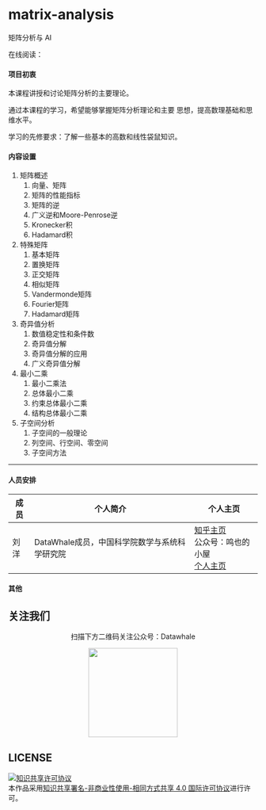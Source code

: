 # matrix-analysis
矩阵分析与 AI



在线阅读：

#### 项目初衷

本课程讲授和讨论矩阵分析的主要理论。

通过本课程的学习，希望能够掌握矩阵分析理论和主要 思想，提高数理基础和思维水平。

学习的先修要求：了解一些基本的高数和线性袋鼠知识。

#### 内容设置

1. 矩阵概述
   1. 向量、矩阵
   2. 矩阵的性能指标
   3. 矩阵的逆
   4. 广义逆和Moore-Penrose逆
   5. Kronecker积
   6. Hadamard积
2. 特殊矩阵
   1. 基本矩阵
   2. 置换矩阵
   3. 正交矩阵
   4. 相似矩阵
   5. Vandermonde矩阵
   6. Fourier矩阵
   7. Hadamard矩阵
3. 奇异值分析
   1. 数值稳定性和条件数
   2. 奇异值分解
   3. 奇异值分解的应用
   4. 广义奇异值分解
4. 最小二乘
   1. 最小二乘法
   2. 总体最小二乘
   3. 约束总体最小二乘
   4. 结构总体最小二乘
5. 子空间分析
   1. 子空间的一般理论
   2. 列空间、行空间、零空间
   3. 子空间方法



------



#### 人员安排

| 成员 | 个人简介                                      | 个人主页                                                     |
| ---- | --------------------------------------------- | ------------------------------------------------------------ |
| 刘洋 | DataWhale成员，中国科学院数学与系统科学研究院 | [知乎主页](https://www.zhihu.com/people/ming-ren-19-34)<br />公众号：鸣也的小屋<br />[个人主页](https://liu-yang-maker.github.io/Liu.Y/) |

#### 其他

## 关注我们

<div align=center>
<p>扫描下方二维码关注公众号：Datawhale</p>
<img src="https://raw.githubusercontent.com/datawhalechina/pumpkin-book/master/res/qrcode.jpeg" width = "180" height = "180">
</div>


## LICENSE

<a rel="license" href="http://creativecommons.org/licenses/by-nc-sa/4.0/"><img alt="知识共享许可协议" style="border-width:0" src="https://img.shields.io/badge/license-CC%20BY--NC--SA%204.0-lightgrey" /></a><br />本作品采用<a rel="license" href="http://creativecommons.org/licenses/by-nc-sa/4.0/">知识共享署名-非商业性使用-相同方式共享 4.0 国际许可协议</a>进行许可。









